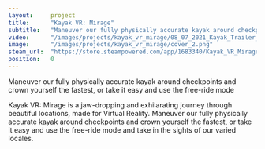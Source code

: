 ```yaml
---
layout:     project
title:      "Kayak VR: Mirage"
subtitle:   "Maneuver our fully physically accurate kayak around checkpoints and crown yourself the fastest, or take it easy and use the free-ride mode."
video:      "/images/projects/kayak_vr_mirage/08_07_2021_Kayak_Trailer_PiP_V3_100MB_H264.mp4"
image:      "/images/projects/kayak_vr_mirage/cover_2.png"
steam_url:  "https://store.steampowered.com/app/1683340/Kayak_VR_Mirage?utm_source=betterthanlife.io"
position:   0
---
```


<p class="lead">
  Maneuver our fully physically accurate kayak around checkpoints and crown yourself the fastest, or take it easy and use the free-ride mode
</p>

Kayak VR: Mirage is a jaw-dropping and exhilarating journey through beautiful locations, made for Virtual Reality. Maneuver our fully physically accurate kayak around checkpoints and crown yourself the fastest, or take it easy and use the free-ride mode and take in the sights of our varied locales.